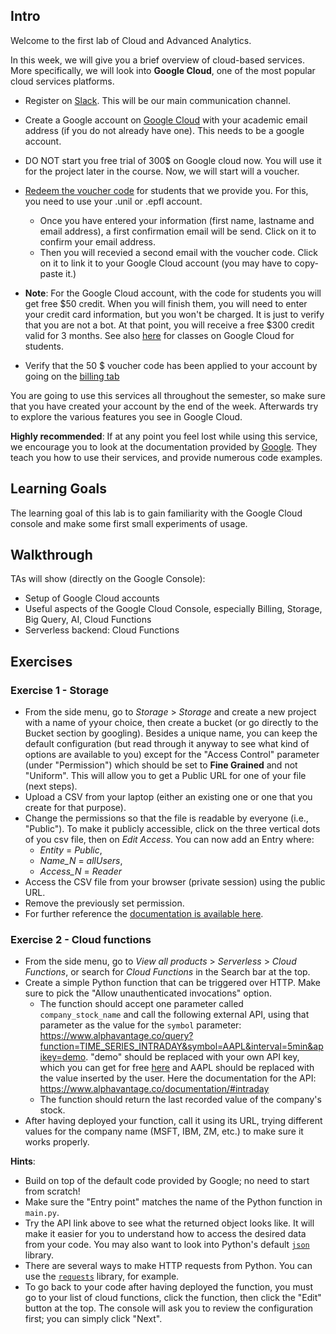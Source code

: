 ## Intro
Welcome to the first lab of Cloud and Advanced Analytics.

In this week, we will give you a brief overview of cloud-based services. More specifically, we will look into **Google Cloud**, one of the most popular cloud services platforms. 

* Register on [Slack](https://join.slack.com/t/cloud-and-analytics23/shared_invite/zt-1oh2n2asy-l70~dhXVmgy34cqgvRLheg). This will be our main communication channel.
* Create a Google account on [Google Cloud](https://cloud.google.com) with your academic email address (if you do not already have one). This needs to be a google account.
* DO NOT start you free trial of 300$ on Google cloud now. You will use it for the project later in the course. Now, we will start will a voucher.
* [Redeem the voucher code](https://gcp.secure.force.com/GCPEDU?cid=JVXdXMsqt29K9hweAVG5vLI9hhB68%2BT5LZzAhjbq9TUwDxaLhjeQGUu88SEhBvyZ/) for students that we provide you. For this, you need to use your .unil or .epfl account.
  * Once you have entered your information (first name, lastname and email address), a first confirmation email will be send. Click on it to confirm your email address.
  * Then you will recevied a second email with the voucher code. Click on it to link it to your Google Cloud account (you may have to copy-paste it.)

* **Note**: For the Google Cloud account, with the code for students you will get free $50 credit. When you will finish them, you will need to enter your credit card information, but you won't be charged. It is just to verify that you are not a bot. At that point, you will receive a free $300 credit valid for 3 months. See also [here](https://edu.google.com/programs/students/?modal_active=none) for classes on Google Cloud for students.
* Verify that the 50 $ voucher code has been applied to your account by going on the [billing tab](https://console.cloud.google.com/billing/01B32E-AE678C-E613F9?organizationId=0)

You are going to use this services all throughout the semester, so make sure that you have created your account by the end of the week. Afterwards try to explore the various features you see in Google Cloud.

**Highly recommended**: If at any point you feel lost while using this service, we encourage you to look at the documentation provided by [Google](https://cloud.google.com/docs). They teach you how to use their services, and provide numerous code examples.


## Learning Goals
The learning goal of this lab is to gain familiarity with the Google Cloud console and make some first small experiments of usage.

## Walkthrough
TAs will show (directly on the Google Console):
* Setup of Google Cloud accounts
* Useful aspects of the Google Cloud Console, especially Billing, Storage, Big Query, AI, Cloud Functions
* Serverless backend: Cloud Functions 


## Exercises

### Exercise 1 - Storage
* From the side menu, go to _Storage_ > _Storage_ and create a new project with a name of yyour choice, then create a bucket (or go directly to the Bucket section by googling). Besides a unique name, you can keep the default configuration (but read through it anyway to see what kind of options are available to you) except for the "Access Control" parameter (under "Permission") which should be set to __Fine Grained__ and not "Uniform". This will allow you to get a Public URL for one of your file (next steps).
* Upload a CSV from your laptop (either an existing one or one that you create for that purpose).
* Change the permissions so that the file is readable by everyone (i.e., "Public"). To make it publicly accessible, click on the three vertical dots of you csv file, then on _Edit Access_. You can now add an Entry where:
  * _Entity_ = _Public_,
  * _Name_N_ = _allUsers_,
  * _Access_N_ = _Reader_
* Access the CSV file from your browser (private session) using the public URL.
* Remove the previously set permission.
* For further reference the [documentation is available here](https://cloud.google.com/storage/docs/access-control/making-data-public?hl=en-GB).


### Exercise 2 - Cloud functions
* From the side menu, go to _View all products_ > _Serverless_ > _Cloud Functions_, or search for _Cloud Functions_ in the Search bar at the top.
* Create a simple Python function that can be triggered over HTTP. Make sure to pick the "Allow unauthenticated invocations" option.
   * The function should accept one parameter called `company_stock_name` and call the following external API, using that parameter as the value for the `symbol` parameter: https://www.alphavantage.co/query?function=TIME_SERIES_INTRADAY&symbol=AAPL&interval=5min&apikey=demo. "demo" should be replaced with your own API key, which you can get for free [here](https://www.alphavantage.co/support/#api-key) and AAPL should be replaced with the value inserted by the user. Here the documentation for the API: https://www.alphavantage.co/documentation/#intraday
   * The function should return the last recorded value of the company's stock.
* After having deployed your function, call it using its URL, trying different values for the company name (MSFT, IBM, ZM, etc.) to make sure it works properly.

**Hints**:
* Build on top of the default code provided by Google; no need to start from scratch!
* Make sure the "Entry point" matches the name of the Python function in `main.py`.
* Try the API link above to see what the returned object looks like. It will make it easier for you to understand how to access the desired data from your code. You may also want to look into Python's default [`json`](https://docs.python.org/3/library/json.html) library.
* There are several ways to make HTTP requests from Python. You can use the [`requests`](https://requests.readthedocs.io/en/master/) library, for example.
* To go back to your code after having deployed the function, you must go to your list of cloud functions, click the function, then click the "Edit" button at the top. The console will ask you to review the configuration first; you can simply click "Next".




